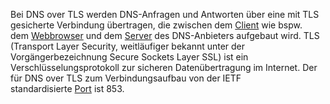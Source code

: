 Bei DNS over TLS werden DNS-Anfragen und Antworten über eine mit TLS gesicherte Verbindung übertragen, die zwischen dem [Client](https://de.wikipedia.org/wiki/Client "Client") wie bspw. dem [Webbrowser](https://de.wikipedia.org/wiki/Webbrowser "Webbrowser") und dem [Server](https://de.wikipedia.org/wiki/Server "Server") des DNS-Anbieters aufgebaut wird. TLS (Transport Layer Security, weitläufiger bekannt unter der Vorgängerbezeichnung Secure Sockets Layer SSL) ist ein Verschlüsselungsprotokoll zur sicheren Datenübertragung im Internet. Der für DNS over TLS zum Verbindungsaufbau von der IETF standardisierte [Port](https://de.wikipedia.org/wiki/Port_(Protokoll) "Port (Protokoll)") ist 853.